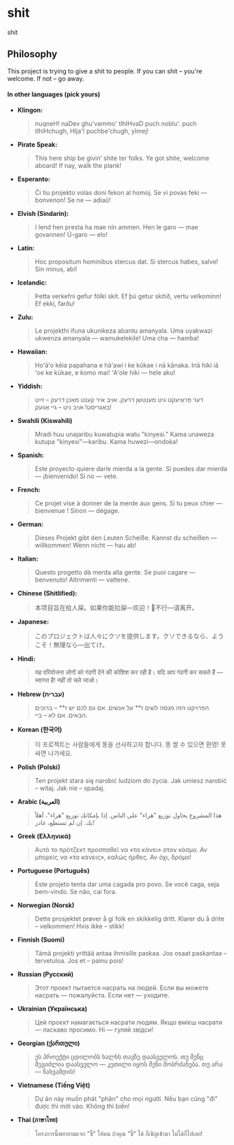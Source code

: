 # shit
shit
## Philosophy
This project is trying to give a shit to people. If you can shit – you're welcome. If not – go away.

#### In other languages (pick yours)

* **Klingon:**

  > nuqneH! naDev ghu'vammo' tlhIHvaD puch noblu'. puch tlhIHchugh, HIja'! puchbe'chugh, yImej!

* **Pirate Speak:**

  > This here ship be givin’ shite ter folks. Ye got shite, welcome aboard! If nay, walk the plank!

* **Esperanto:**

  > Ĉi tiu projekto volas doni fekon al homoj. Se vi povas feki — bonvenon! Se ne — adiaŭ!

* **Elvish (Sindarin):**

  > I lend hen presta ha mae nín ammen. Hen le garo — mae govannen! Ú-garo — elo!

* **Latin:**

  > Hoc propositum hominibus stercus dat. Si stercus habes, salve! Sin minus, abi!

* **Icelandic:**

  > Þetta verkefni gefur fólki skít. Ef þú getur skitið, vertu velkominn! Ef ekki, farðu!

* **Zulu:**

  > Le projekthi ifuna ukunikeza abantu amanyala. Uma uyakwazi ukwenza amanyala — wamukelekile! Uma cha — hamba!

* **Hawaiian:**

  > Hoʻāʻo kēia papahana e hāʻawi i ke kūkae i nā kānaka. Inā hiki iā ʻoe ke kūkae, e komo mai! ʻAʻole hiki — hele aku!

* **Yiddish:**

  > דער פּראָיעקט גיט מענטשן דרעק. אויב איר קענט מאַכן דרעק – זײַט באַגריסט! אויב ניט – גיי אַוועק!

* **Swahili (Kiswahili)**
  > Mradi huu unajaribu kuwatupia watu "kinyesi." Kama unaweza kutupa "kinyesi"—karibu. Kama huwezi—ondoka!

* **Spanish:**

  > Este proyecto quiere darle mierda a la gente. Si puedes dar mierda — ¡bienvenido! Si no — vete.

* **French:**

  > Ce projet vise à donner de la merde aux gens. Si tu peux chier — bienvenue ! Sinon — dégage.

* **German:**

  > Dieses Projekt gibt den Leuten Scheiße. Kannst du scheißen — willkommen! Wenn nicht — hau ab!

* **Italian:**

  > Questo progetto dà merda alla gente. Se puoi cagare — benvenuto! Altrimenti — vattene.

* **Chinese (Shitlified):**

  > 本项目旨在给人屎。如果你能拉屎—欢迎！💩不行—请离开。

* **Japanese:**

  > このプロジェクトは人々にクソを提供します。クソできるなら、ようこそ！無理なら—出てけ。

* **Hindi:**

  > यह परियोजना लोगों को गंदगी देने की कोशिश कर रही है। यदि आप गंदगी कर सकते हैं — स्वागत है! नहीं तो चले जाओ।

* **Hebrew (עברית)**
  > הפרויקט הזה מנסה לשים ז** על אנשים. אם גם לכם יש ז** – ברוכים הבאים. אם לא – ביי.

* **Korean (한국어)**
  > 이 프로젝트는 사람들에게 똥을 선사하고자 합니다. 똥 쌀 수 있으면 환영! 못 싸면 나가세요.

* **Polish (Polski)**
  > Ten projekt stara się narobić ludziom do życia. Jak umiesz narobić – witaj. Jak nie – spadaj.

* **Arabic (العربية)**
  > هذا المشروع يحاول توزيع "هراء" على الناس. إذا بإمكانك توزيع "هراء"، أهلاً بك. إن لم تستطع، غادر!

* **Greek (Ελληνικά)**
  > Αυτό το πρότζεκτ προσπαθεί να «τα κάνει» στον κόσμο. Αν μπορείς να «τα κάνεις», καλώς ήρθες. Αν όχι, δρόμο!

* **Portuguese (Português)**
  > Este projeto tenta dar uma cagada pro povo. Se você caga, seja bem-vindo. Se não, cai fora.

* **Norwegian (Norsk)**
  > Dette prosjektet prøver å gi folk en skikkelig dritt. Klarer du å drite – velkommen! Hvis ikke – stikk!

* **Finnish (Suomi)**
  > Tämä projekti yrittää antaa ihmisille paskaa. Jos osaat paskantaa – tervetuloa. Jos et – painu pois!

* **Russian (Русский)**
  > Этот проект пытается насрать на людей. Если вы можете насрать — пожалуйста. Если нет — уходите.

* **Ukrainian (Українська)**
  > Цей проєкт намагається насрати людям. Якщо вмієш насрати — ласкаво просимо. Ні — гуляй звідси!

* **Georgian (ქართული)**
  > ეს პროექტი ცდილობს ხალხს თავზე დაასველოს. თუ შენც შეგიძლია დაასველო — კეთილი იყოს შენი მობრძანება. თუ არა — ნახვამდის!

* **Vietnamese (Tiếng Việt)**
  > Dự án này muốn phát "phân" cho mọi người. Nếu bạn cũng "đi" được thì mời vào. Không thì biến!

* **Thai (ภาษาไทย)**
  > โครงการนี้พยายามแจก "ขี้" ให้คน ถ้าคุณ "ขี้" ได้ ก็เชิญเข้ามา ไม่ได้ก็ไปเลย!